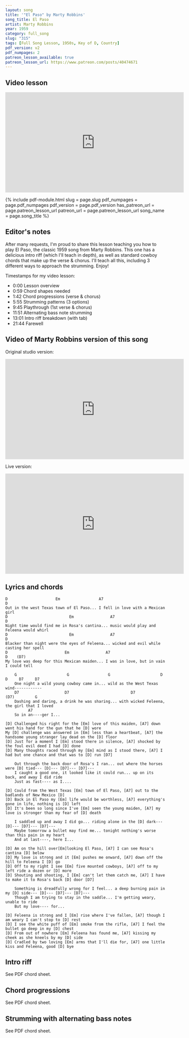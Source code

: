 ```yaml
---
layout: song
title: '"El Paso" by Marty Robbins'
song_title: El Paso
artist: Marty Robbins
year: 1959
category: full_song
slug: "315"
tags: [Full Song Lesson, 1950s, Key of D, Country]
pdf_version: v2
pdf_numpages: 2
patreon_lesson_available: true
patreon_lesson_url: https://www.patreon.com/posts/40474671
---
```





<!-- https://youtu.be/SyahJJ332uk -->



## Video lesson

<iframe width="560" height="315" src="https://www.youtube.com/embed/z5jSdu4hH5U" frameborder="0" allow="accelerometer; autoplay; encrypted-media; gyroscope; picture-in-picture" allowfullscreen></iframe>

{% include pdf-module.html
     slug = page.slug
     pdf_numpages = page.pdf_numpages
     pdf_version = page.pdf_version
     has_patreon_url = page.patreon_lesson_url
     patreon_url = page.patreon_lesson_url
     song_name = page.song_title %}

## Editor's notes

After many requests, I'm proud to share this lesson teaching you how to play El Paso, the classic 1959 song from Marty Robbins. This one has a delicious intro riff (which I'll teach in depth), as well as standard cowboy chords that make up the verse & chorus. I'll teach all this, including 3 different ways to approach the strumming. Enjoy!

Timestamps for my video lesson:

- 0:00 Lesson overview
- 0:59 Chord shapes needed
- 1:42 Chord progressions (verse & chorus)
- 5:55 Strumming patterns (3 options)
- 9:45 Playthrough (1st verse & chorus)
- 11:51 Alternating bass note strumming
- 13:01 Intro riff breakdown (with tab)
- 21:44 Farewell

## Video of Marty Robbins version of this song

Original studio version:

<iframe width="560" height="315" src="https://www.youtube.com/embed/zWm5WErkffQ" frameborder="0" allow="accelerometer; autoplay; encrypted-media; gyroscope; picture-in-picture" allowfullscreen></iframe>

Live version:

<iframe width="560" height="315" src="https://www.youtube.com/embed/mL6puxUeIqU" frameborder="0" allow="accelerometer; autoplay; encrypted-media; gyroscope; picture-in-picture" allowfullscreen></iframe>

## Lyrics and chords

    D                     Em                 A7                            D
    Out in the west Texas town of El Paso... I fell in love with a Mexican girl
    D                           Em                A7                                D
    Night time would find me in Rosa's cantina... music would play and Feleena would whirl
    D                           Em                A7                                D
    Blacker than night were the eyes of Feleena... wicked and evil while casting her spell
    D                         Em                A7                                 D    (D7)
    My love was deep for this Mexican maiden... I was in love, but in vain I could tell

        G                      G                 G                      D        D     D7     D7
        One night a wild young cowboy came in... wild as the West Texas wind------------
        D7                    D7                           D7                (D7)         G
        Dashing and daring, a drink he was sharing... with wicked Feleena, the girl that I loved
              A7
        So in an----ger I...

    [D] Challenged his right for the [Em] love of this maiden, [A7] down went his hand for the gun that he [D] wore
    My [D] challenge was answered in [Em] less than a heartbeat, [A7] the handsome young stranger lay dead on the [D] floor
    [D] Just for a moment I [Em] stood there in silence, [A7] shocked by the foul evil deed I had [D] done
    [D] Many thoughts raced through my [Em] mind as I stood there, [A7] I had but one chance and that was to [D] run [D7]

        Out through the back door of Rosa's I ran... out where the horses were [D] tied--- [D]--- [D7]--- [D7]---
        I caught a good one, it looked like it could run... up on its back, and away I did ride
        Just as fast---- as I....

    [D] Could from the West Texas [Em] town of El Paso, [A7] out to the badlands of New Mexico [D]
    [D] Back in El Paso my [Em] life would be worthless, [A7] everything's gone in life, nothing is [D] left
    [D] It's been so long since I've [Em] seen the young maiden, [A7] my love is stronger than my fear of [D] death

        I saddled up and away I did go... riding alone in the [D] dark--- [D]--- [D7]--- [D7]---
        Maybe tomorrow a bullet may find me... tonight nothing's worse than this pain in my heart
        And at last----, here I...

    [D] Am on the hill over[Em]looking El Paso, [A7] I can see Rosa's cantina [D] below
    [D] My love is strong and it [Em] pushes me onward, [A7] down off the hill to Feleena I [D] go
    [D] Off to my right I see [Em] five mounted cowboys, [A7] off to my left ride a dozen or [D] more
    [D] Shouting and shooting, I [Em] can't let them catch me, [A7] I have to make it to Rosa's back [D] door [D7]

        Something is dreadfully wrong for I feel... a deep burning pain in my [D] side--- [D]--- [D7]--- [D7]---
        Though I am trying to stay in the saddle... I'm getting weary, unable to ride
        But my love---- for...
        
    [D] Feleena is strong and I [Em] rise where I've fallen, [A7] though I am weary I can't stop to [D] rest
    [D] I see the white puff of [Em] smoke from the rifle, [A7] I feel the bullet go deep in my [D] chest
    [D] From out of nowhere [Em] Feleena has found me, [A7] kissing my cheek as she kneels by my [D] side
    [D] Cradled by two loving [Em] arms that I'll die for, [A7] one little kiss and Feleena, good [D] bye

## Intro riff

See PDF chord sheet.

## Chord progressions

See PDF chord sheet.

## Strumming with alternating bass notes

See PDF chord sheet.
